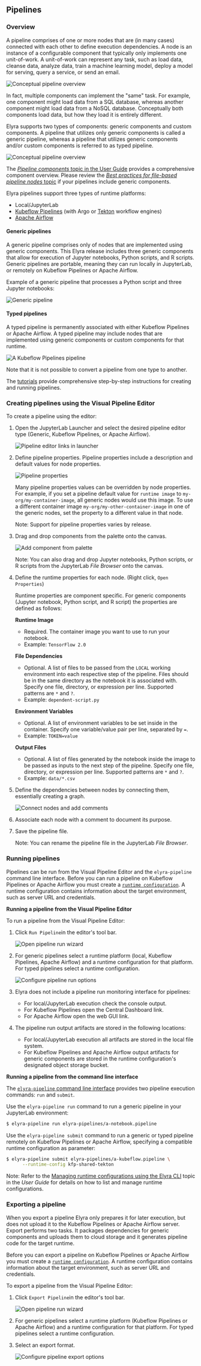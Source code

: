 <!--
{% comment %}
Copyright 2018-2021 Elyra Authors

Licensed under the Apache License, Version 2.0 (the "License");
you may not use this file except in compliance with the License.
You may obtain a copy of the License at

http://www.apache.org/licenses/LICENSE-2.0

Unless required by applicable law or agreed to in writing, software
distributed under the License is distributed on an "AS IS" BASIS,
WITHOUT WARRANTIES OR CONDITIONS OF ANY KIND, either express or implied.
See the License for the specific language governing permissions and
limitations under the License.
{% endcomment %}
-->  

## Pipelines

### Overview

A pipeline comprises of one or more nodes that are (in many cases) connected with each other to define execution dependencies. A node is an instance of a configurable component that typically only implements one unit-of-work. A unit-of-work can represent any task, such as load data, cleanse data, analyze data, train a machine learning model, deploy a model for serving, query a service, or send an email. 

![Conceptual pipeline overview](../images/user_guide/pipelines/pipelines-nodes.png)

In fact, multiple components can implement the "same" task. For example, one component might load data from a SQL database, whereas another component might load data from a NoSQL database. Conceptually both components load data, but how they load it is entirely different.

Elyra supports two types of components: generic components and custom components. A pipeline that utilizes only generic components is called a generic pipeline, whereas a pipeline that utilizes generic components and/or custom components is referred to as typed pipeline.

![Conceptual pipeline overview](../images/user_guide/pipelines/pipelines-nodes-components.png)

The [_Pipeline components_ topic in the User Guide](pipeline-components.md) provides a comprehensive component overview. Please review the [_Best practices for file-based pipeline nodes_ topic](best-practices-file-based-nodes.md) if your pipelines include generic components.

Elyra pipelines support three types of runtime platforms:
- Local/JupyterLab
- [Kubeflow Pipelines](https://www.kubeflow.org/docs/components/pipelines/) (with Argo or [Tekton](https://github.com/kubeflow/kfp-tekton/) workflow engines)
- [Apache Airflow](https://airflow.apache.org/)

#### Generic pipelines

A generic pipeline comprises only of nodes that are implemented using generic components.
This Elyra release includes three generic components that allow for execution of Jupyter notebooks, Python scripts, and R scripts. Generic pipelines are portable, meaning they can run locally in JupyterLab, or remotely on Kubeflow Pipelines or Apache Airflow.

Example of a generic pipeline that processes a Python script and three Jupyter notebooks:

![Generic pipeline](../images/user_guide/pipelines/generic-pipeline.png)

#### Typed pipelines

A typed pipeline is permanently associated with either Kubeflow Pipelines or Apache Airflow. A typed pipeline may include nodes that are implemented using generic components or custom components for that runtime.

![A Kubeflow Pipelines pipeline](../images/user_guide/pipelines/typed-pipeline.png)

Note that it is not possible to convert a pipeline from one type to another.

The [tutorials](/getting_started/tutorials.md) provide comprehensive step-by-step instructions for creating and running pipelines.

### Creating pipelines using the Visual Pipeline Editor

To create a pipeline using the editor:

1. Open the JupyterLab Launcher and select the desired pipeline editor type (Generic, Kubeflow Pipelines, or Apache Airflow).

   ![Pipeline editor links in launcher](../images/user_guide/pipelines/editor-links.png)

1. Define pipeline properties. Pipeline properties include a description and default values for node properties. 

   ![Pipeline properties](../images/user_guide/pipelines/pipeline-properties.png)

   Many pipeline properties values can be overridden by node properties. For example, if you set a pipeline default value for `runtime image` to `my-org/my-container-image`, all generic nodes would use this image. To use a different container image `my-org/my-other-container-image` in one of the generic nodes, set the property to a different value in that node.

   Note: Support for pipeline properties varies by release.

1. Drag and drop components from the palette onto the canvas.

   ![Add component from palette](../images/user_guide/pipelines/add-component-from-palette.png)

   Note: You can also drag and drop Jupyter notebooks, Python scripts, or R scripts from the JupyterLab _File Browser_ onto the canvas.

1. Define the runtime properties for each node. (Right click, `Open Properties`)

   Runtime properties are component specific. For generic components (Jupyter notebook, Python script, and R script) the properties are defined as follows:

   **Runtime Image**
   - Required. The container image you want to use to run your notebook. 
   - Example: `TensorFlow 2.0`

   **File Dependencies**
   - Optional. A list of files to be passed from the `LOCAL` working environment into each respective step of the pipeline. Files should be in the same directory as the notebook it is associated with. Specify one file, directory, or expression per line. Supported patterns are `*` and `?`. 
   - Example: `dependent-script.py`

   **Environment Variables**
   - Optional. A list of environment variables to be set inside in the container.  Specify one variable/value pair per line, separated by `=`.
   - Example: `TOKEN=value`

   **Output Files**
   - Optional. A list of files generated by the notebook inside the image to be passed as inputs to the next step of the pipeline.  Specify one file, directory, or expression per line. Supported patterns are `*` and `?`.
   - Example: `data/*.csv`

1. Define the dependencies between nodes by connecting them, essentially creating a graph.

   ![Connect nodes and add comments](../images/user_guide/pipelines/connect-and-comment.gif)

1. Associate each node with a comment to document its purpose.

1. Save the pipeline file.

   Note: You can rename the pipeline file in the JupyterLab _File Browser_.

### Running pipelines

Pipelines can be run from the Visual Pipeline Editor and the `elyra-pipeline` command line interface. Before you can run a pipeline on Kubeflow Pipelines or Apache Airflow you must create a [`runtime configuration`](runtime-conf.md). A runtime configuration contains information about the target environment, such as server URL and credentials.

**Running a pipeline from the Visual Pipeline Editor**

To run a pipeline from the Visual Pipeline Editor:
1. Click `Run Pipeline`in the editor's tool bar.

   ![Open pipeline run wizard](../images/user_guide/pipelines/pipeline-editor-run.png)

1. For generic pipelines select a runtime platform (local, Kubeflow Pipelines, Apache Airflow) and a runtime configuration for that platform. For typed pipelines select a runtime configuration.

   ![Configure pipeline run options](../images/user_guide/pipelines/configure-pipeline-run-options.png)

1. Elyra does not include a pipeline run monitoring interface for pipelines:
   - For local/JupyterLab execution check the console output.
   - For Kubeflow Pipelines open the Central Dashboard link.
   - For Apache Airflow open the web GUI link.

1. The pipeline run output artifacts are stored in the following locations:
   - For local/JupyterLab execution all artifacts are stored in the local file system.
   - For Kubeflow Pipelines and Apache Airflow output artifacts for generic components are stored in the runtime configuration's designated object storage bucket.   

**Running a pipeline from the command line interface**

The [`elyra-pipeline` command line interface](https://elyra.readthedocs.io/en/latest/user_guide/command-line-interface.html#working-with-pipelines) provides two pipeline execution commands: `run` and `submit`.

Use the `elyra-pipeline run` command to run a generic pipeline in your JupyterLab environment:

```bash
$ elyra-pipeline run elyra-pipelines/a-notebook.pipeline
```

Use the `elyra-pipeline submit` command to run a generic or typed pipeline remotely on Kubeflow Pipelines or Apache Airflow, specifying a compatible runtime configuration as parameter:

```bash
$ elyra-pipeline submit elyra-pipelines/a-kubeflow.pipeline \
      --runtime-config kfp-shared-tekton
```

Note: Refer to the [Managing runtime configurations using the Elyra CLI](runtime-conf.html#managing-runtime-configurations-using-the-elyra-cli) topic in the _User Guide_ for details on how to list and manage runtime configurations.

### Exporting a pipeline

When you export a pipeline Elyra only prepares it for later execution, but does not upload it to the Kubeflow Pipelines or Apache Airflow server. Export performs two tasks. 
It packages dependencies for generic components and uploads them to cloud storage and it generates pipeline code for the target runtime. 

Before you can export a pipeline on Kubeflow Pipelines or Apache Airflow you must create a [`runtime configuration`](runtime-conf.md). A runtime configuration contains information about the target environment, such as server URL and credentials.

To export a pipeline from the Visual Pipeline Editor:
1. Click `Export Pipeline`in the editor's tool bar.

   ![Open pipeline run wizard](../images/user_guide/pipelines/pipeline-editor-export.png)

1. For generic pipelines select a runtime platform (Kubeflow Pipelines or Apache Airflow) and a runtime configuration for that platform. For typed pipelines select a runtime configuration.

1. Select an export format.
   
   ![Configure pipeline export options](../images/user_guide/pipelines/configure-pipeline-export-options.png)
 